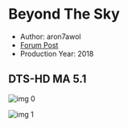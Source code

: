 # Beyond The Sky

* Author: aron7awol
* [Forum Post](https://www.avsforum.com/threads/bass-eq-for-filtered-movies.2995212/post-57157722)
* Production Year: 2018

## DTS-HD MA 5.1

![img 0](https://i.imgur.com/cuNxsoe.jpg)

![img 1](https://i.imgur.com/EcvxoBh.jpg)

